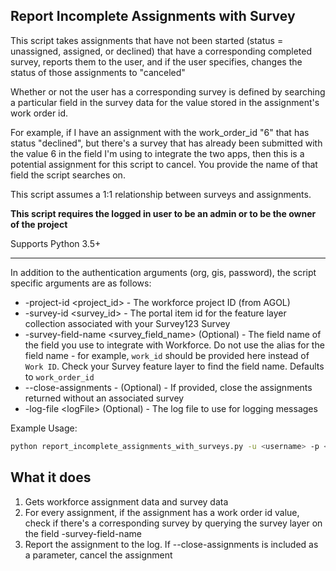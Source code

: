 ## Report Incomplete Assignments with Survey

This script takes assignments that have not been started (status = unassigned, assigned, or declined) that have a corresponding completed survey, reports them to the user, and if the user specifies, changes the status of those assignments to "canceled"

Whether or not the user has a corresponding survey is defined by searching a particular field in the survey data for the value stored in the assignment's work order id.

For example, if I have an assignment with the work_order_id "6" that has status "declined", but there's a survey that has already been submitted with the value 6 in the field I'm using to integrate the two apps, then this is a potential assignment for this script to cancel. You provide the name of that field the script searches on.

This script assumes a 1:1 relationship between surveys and assignments.

**This script requires the logged in user to be an admin or to be the owner of the project**

Supports Python 3.5+

----

In addition to the authentication arguments (org, gis, password), the script specific arguments are as follows:

- -project-id \<project_id\> - The workforce project ID (from AGOL)
- -survey-id \<survey_id\> - The portal item id for the feature layer collection associated with your Survey123 Survey
- -survey-field-name \<survey_field_name\> (Optional) - The field name of the field you use to integrate with Workforce. Do not use the alias for the field name - for example, `work_id` should be provided here instead of `Work ID`. Check your Survey feature layer to find the field name. Defaults to `work_order_id`
- --close-assignments - (Optional) - If provided, close the assignments returned without an associated survey
- -log-file \<logFile\> (Optional) - The log file to use for logging messages

Example Usage:
```bash
python report_incomplete_assignments_with_surveys.py -u <username> -p <password> -org https://arcgis.com -project-id faec0353ffe441e8ac5ef191083a3b58 -survey-id bc9033ba8f4c46b3ae7df0a7fd10b771 -survey-field-name work_order_id --close-assignments
```

## What it does

 1. Gets workforce assignment data and survey data
 2. For every assignment, if the assignment has a work order id value, check if there's a corresponding survey by querying the survey layer on the field -survey-field-name
 3. Report the assignment to the log. If --close-assignments is included as a parameter, cancel the assignment
